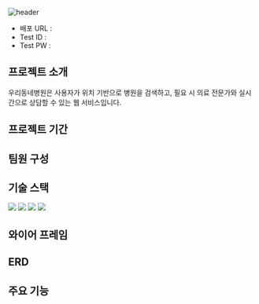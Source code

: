 ![header](https://capsule-render.vercel.app/api?type=waving&color=timeGradient&text=우리동네병원&animation=twinkling&fontSize=70&height=300)
+ 배포 URL : 
+ Test ID : 
+ Test PW :  

## 프로젝트 소개
우리동네병원은 사용자가 위치 기반으로 병원을 검색하고, 필요 시 의료 전문가와 실시간으로 상담할 수 있는 웹 서비스입니다.

## 프로젝트 기간

## 팀원 구성

## 기술 스택
<img src="https://img.shields.io/badge/spring-6DB33F?style=for-the-badge&logo=spring&logoColor=white">
<img src="https://img.shields.io/badge/springboot-6DB33F?style=for-the-badge&logo=spring_boot&logoColor=white">
<img src="https://img.shields.io/badge/springsecurity-6DB33F?style=for-the-badge&logo=spring_security&logoColor=white">
<img src="https://img.shields.io/badge/spring-6DB33F?style=for-the-badge&logo=spring_data_jpa&logoColor=white">

## 와이어 프레임

## ERD

## 주요 기능
